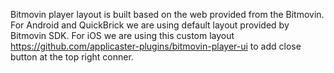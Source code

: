 
Bitmovin player layout is built based on the web provided from the Bitmovin.
For Android and QuickBrick we are using default layout provided by Bitmovin SDK.
For iOS we are using this custom layout https://github.com/applicaster-plugins/bitmovin-player-ui to add close button at the top right conner.
